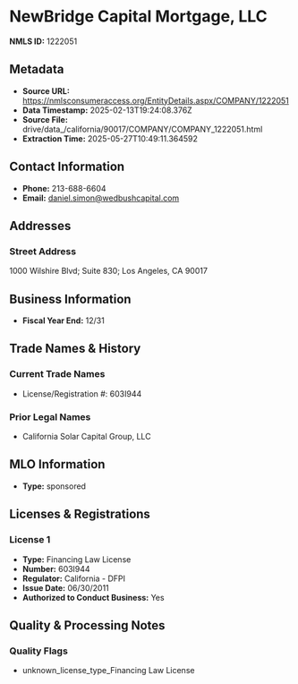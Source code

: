 # NewBridge Capital Mortgage, LLC

**NMLS ID:** 1222051

## Metadata
- **Source URL:** https://nmlsconsumeraccess.org/EntityDetails.aspx/COMPANY/1222051
- **Data Timestamp:** 2025-02-13T19:24:08.376Z
- **Source File:** drive/data_/california/90017/COMPANY/COMPANY_1222051.html
- **Extraction Time:** 2025-05-27T10:49:11.364592

## Contact Information
- **Phone:** 213-688-6604
- **Email:** daniel.simon@wedbushcapital.com

## Addresses
### Street Address
1000 Wilshire Blvd; Suite 830; Los Angeles, CA 90017

## Business Information
- **Fiscal Year End:** 12/31

## Trade Names & History
### Current Trade Names
- License/Registration #: 603I944

### Prior Legal Names
- California Solar Capital Group, LLC

## MLO Information
- **Type:** sponsored

## Licenses & Registrations

### License 1
- **Type:** Financing Law License
- **Number:** 603I944
- **Regulator:** California - DFPI
- **Issue Date:** 06/30/2011
- **Authorized to Conduct Business:** Yes

## Quality & Processing Notes
### Quality Flags
- unknown_license_type_Financing Law License
